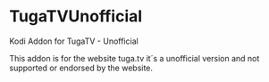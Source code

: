 # TugaTVUnofficial
Kodi Addon for TugaTV - Unofficial


This addon is for the website tuga.tv
it´s a unofficial version and not supported or endorsed by the website.
